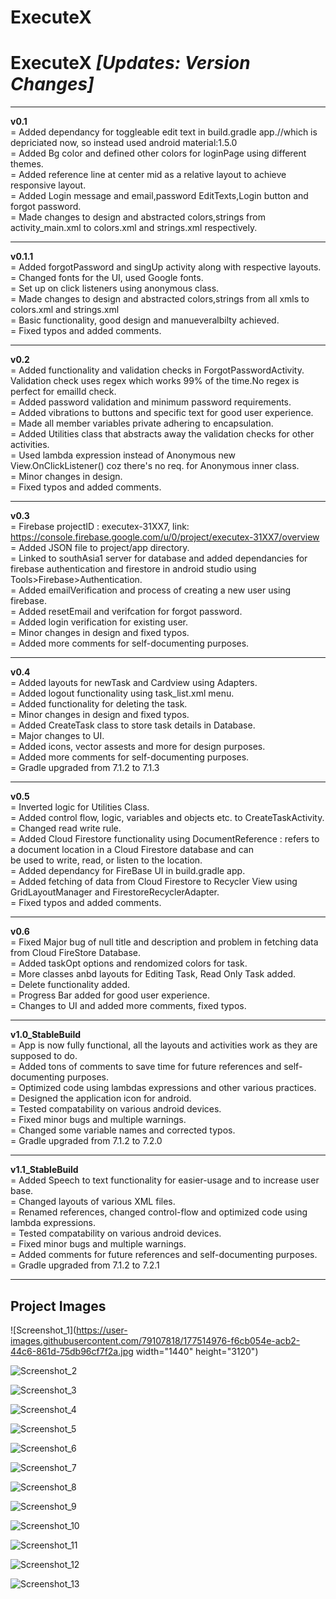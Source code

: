 # ExecuteX
# ExecuteX  _[Updates: Version Changes]_
--------------------------------------------------------                                                                                            				
**v0.1**       
= Added dependancy for toggleable edit text in build.gradle app.//which is depriciated now, so instead used android material:1.5.0     
= Added Bg color and defined other colors for loginPage using different themes.      
= Added reference line at center mid as a relative layout to achieve responsive layout.        
= Added Login message and email,password EditTexts,Login button and forgot password.         
= Made changes to design and abstracted colors,strings from activity_main.xml to colors.xml and strings.xml respectively. 

--------------------------------------------------------

**v0.1.1**   
= Added forgotPassword and singUp activity along with respective layouts.        
= Changed fonts for the UI, used Google fonts.           
= Set up on click listeners using anonymous class.                            
= Made changes to design and abstracted colors,strings from all xmls to colors.xml and strings.xml                      
= Basic functionality, good design and manueveralbilty achieved.                          
= Fixed typos and added comments.                           

--------------------------------------------------------

**v0.2**                    
= Added functionality and validation checks in ForgotPasswordActivity. Validation check uses regex which works 99% of the time.No regex is perfect for emailId check.   
= Added password validation and minimum password requirements.                  
= Added vibrations to buttons and specific text for good user experience.                                               
= Made all member variables private adhering to encapsulation.                                            
= Added Utilities class that abstracts away the validation checks for other activities.                               
= Used lambda expression instead of Anonymous new View.OnClickListener() coz there's no req. for Anonymous inner class.                        
= Minor changes in design.                    
= Fixed typos and added comments.                     

--------------------------------------------------------       

**v0.3**    
= Firebase projectID : executex-31XX7, link: https://console.firebase.google.com/u/0/project/executex-31XX7/overview    
= Added JSON file to project/app directory.    
= Linked to southAsia1 server for database and added dependancies for firebase authentication and firestore in android studio using Tools>Firebase>Authentication.     
= Added emailVerification and process of creating a new user using firebase.    
= Added resetEmail and verifcation for forgot password.   
= Added login verification for existing user.   
= Minor changes in design and fixed typos.    
= Added more comments for self-documenting purposes.                                          
                                                
--------------------------------------------------------                              
                                              
**v0.4**                                          
= Added layouts for newTask and Cardview using Adapters.                                          
= Added logout functionality using task_list.xml menu.                                                  
= Added functionality for deleting the task.                                                     
= Minor changes in design and fixed typos.                                          
= Added CreateTask class to store task details in Database.                                                
= Major changes to UI.                                   
= Added icons, vector assests and more for design purposes.                                             
= Added more comments for self-documenting purposes.                                       
= Gradle upgraded from 7.1.2 to 7.1.3                
            
--------------------------------------------------------                                                  
                                                                                                            
**v0.5**                                                                                                         
= Inverted logic for Utilities Class.                                                                               
= Added control flow, logic, variables and objects etc. to CreateTaskActivity.                                                                      
= Changed read write rule.                                                                                           
= Added Cloud Firestore functionality using DocumentReference : refers to a document location in a Cloud Firestore database and can                                
be used to write, read, or listen to the location.                         
= Added dependancy for FireBase UI in build.gradle app.                                              
= Added fetching of data from Cloud Firestore to Recycler View using GridLayoutManager and FirestoreRecyclerAdapter.                                        
= Fixed typos and added comments.        
                  
--------------------------------------------------------            

**v0.6**               
= Fixed Major bug of null title and description and problem in fetching data from Cloud FireStore Database.                                
= Added taskOpt options and rendomized colors for task.                                
= More classes anbd layouts for Editing Task, Read Only Task added.                                
= Delete functionality added.                                
= Progress Bar added for good user experience.                                 
= Changes to UI and added more comments, fixed typos.                                

--------------------------------------------------------                                                     
                                                        
**v1.0_StableBuild**                
= App is now fully functional, all the layouts and activities work as they are supposed to do.                                                      
= Added tons of comments to save time for future references and self-documenting purposes.                                                      
= Optimized code using lambdas expressions and other various practices.                                                     
= Designed the application icon for android.                                                      
= Tested compatability on various android devices.                                                      
= Fixed minor bugs and multiple warnings.                                                     
= Changed some variable names and corrected typos.                                                      
= Gradle upgraded from 7.1.2 to 7.2.0                                                     
                                        
--------------------------------------------------------      
                                     
**v1.1_StableBuild**                                    
= Added Speech to text functionality for easier-usage and to increase user base.                                         
= Changed layouts of various XML files.                                   
= Renamed references, changed control-flow and optimized code using lambda expressions.                                                
= Tested compatability on various android devices.                                       
= Fixed minor bugs and multiple warnings.                                 
= Added comments for future references and self-documenting purposes.                                      
= Gradle upgraded from 7.1.2 to 7.2.1           
                                        
--------------------------------------------------------            
        
## Project Images
![Screenshot_1](https://user-images.githubusercontent.com/79107818/177514976-f6cb054e-acb2-44c6-861d-75db96cf7f2a.jpg width="1440" height="3120")

![Screenshot_2](https://user-images.githubusercontent.com/79107818/177514985-d9bb5688-0674-4717-a843-6eed8077badb.jpg)

![Screenshot_3](https://user-images.githubusercontent.com/79107818/177515002-3f520ba8-649c-49e0-a4cc-c550aebfc90d.jpg)

![Screenshot_4](https://user-images.githubusercontent.com/79107818/177515010-3fb8bbfb-e5ce-4ed8-bc8a-3d685653ff5a.jpg)

![Screenshot_5](https://user-images.githubusercontent.com/79107818/177515031-fad2be8c-b1bd-45e8-b34f-0a73742779f6.jpg)

![Screenshot_6](https://user-images.githubusercontent.com/79107818/177515046-2078963b-41c1-4c09-8b91-b6dc64a562b8.jpg)

![Screenshot_7](https://user-images.githubusercontent.com/79107818/177515054-8f25e2a9-2e6c-4797-b17f-859f6e95e90c.jpg)

![Screenshot_8](https://user-images.githubusercontent.com/79107818/177515063-93d45163-7fa2-4407-9ba1-a76d8c189ae1.jpg)

![Screenshot_9](https://user-images.githubusercontent.com/79107818/177515082-7f94c80c-5414-44f9-9567-f298db35b3c8.jpg)

![Screenshot_10](https://user-images.githubusercontent.com/79107818/177515094-3fca5426-30b5-48a4-b8be-5df0da17b400.jpg)

![Screenshot_11](https://user-images.githubusercontent.com/79107818/177515104-b81d1729-43d0-441a-8a4d-79c4e2d78085.jpg)

![Screenshot_12](https://user-images.githubusercontent.com/79107818/177515121-2e785c53-1997-4218-90fd-4f2a11b9b14c.jpg)

![Screenshot_13](https://user-images.githubusercontent.com/79107818/177515146-46fab6e2-ef0c-4389-99a5-20112a85d23e.jpg)


